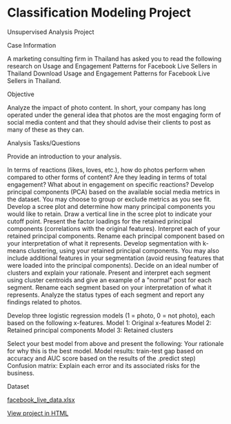 # Classification Modeling Project

Unsupervised Analysis Project

Case Information

A marketing consulting firm in Thailand has asked you to read the following research on Usage and Engagement Patterns for Facebook Live Sellers in Thailand Download Usage and Engagement Patterns for Facebook Live Sellers in Thailand.

 

Objective

Analyze the impact of photo content. In short, your company has long operated under the general idea that photos  are the most engaging form of social media content and that they should advise their clients to post as many of these as they can. 

 

Analysis Tasks/Questions

Provide an introduction to your analysis. 

In terms of reactions (likes, loves, etc.), how do photos perform when compared to other forms of content? Are they leading in terms of total engagement? What about in engagement on specific reactions? 
Develop principal components (PCA) based on the available social media metrics in the dataset. You may choose to group or exclude metrics as you see fit. 
Develop a scree plot and determine how many principal components you would like to retain. Draw a vertical line in the scree plot to indicate your cutoff point. 
Present the factor loadings for the retained principal components (correlations with the original features).
Interpret each of your retained principal components. 
Rename each principal component based on your interpretation of what it represents.
Develop segmentation with k-means clustering, using your retained principal components. You may also include additional features in your segmentation (avoid reusing features that were loaded into the principal components).
Decide on an ideal number of clusters and explain your rationale. 
Present and interpret each segment using cluster centroids and give an example of a "normal" post for each segment. 
Rename each segment based on your interpretation of what it represents.
Analyze the status types of each segment and report any findings related to photos. 

Develop three logistic regression models (1 = photo, 0 = not photo), each based on the following x-features.
Model 1: Original x-features
Model 2: Retained principal components
Model 3: Retained clusters

Select your best model from above and present the following:
Your rationale for why this is the best model. 
Model results: train-test gap based on accuracy and AUC score based on the results of the .predict step)
Confusion matrix: Explain each error and its associated risks for the business. 
 

Dataset

<a href="facebook_live_data.xlsx">facebook_live_data.xlsx</a>

<a href="Tapia_Bruno_A1 Unsupervised Analysis Project (Individual).html">View project in HTML</a>


